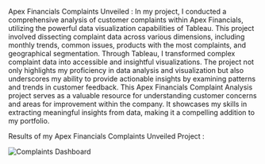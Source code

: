 Apex Financials Complaints Unveiled : In my project, I conducted a comprehensive analysis of customer complaints within Apex Financials, utilizing the powerful data visualization capabilities of Tableau. This project involved dissecting complaint data across various dimensions, including monthly trends, common issues, products with the most complaints, and geographical segmentation. Through Tableau, I transformed complex complaint data into accessible and insightful visualizations. The project not only highlights my proficiency in data analysis and visualization but also underscores my ability to provide actionable insights by examining patterns and trends in customer feedback. This Apex Financials Complaint Analysis project serves as a valuable resource for understanding customer concerns and areas for improvement within the company. It showcases my skills in extracting meaningful insights from data, making it a compelling addition to my portfolio.

Results of my Apex Financials Complaints Unveiled Project :

![Complaints Dashboard](https://github.com/jareddroz/Tableau_Projects/assets/143546043/306e6eb6-7443-4ed5-9147-ae45560a179a)
